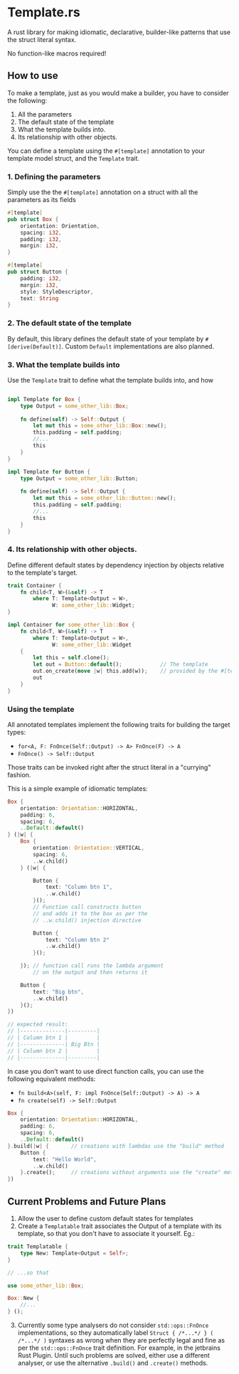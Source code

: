 # Template.rs

A rust library for making idiomatic, declarative, 
builder-like patterns that use the struct literal syntax.

No function-like macros required!

## How to use

To make a template, just as you would make a builder, 
you have to consider the following:

1. All the parameters
2. The default state of the template
3. What the template builds into.
4. Its relationship with other objects.

You can define a template using the `#[template]` annotation
to your template model struct, and the `Template` trait.

### 1. Defining the parameters

Simply use the the `#[template]` annotation on a struct with
all the parameters as its fields

```rust
#[template]
pub struct Box {
    orientation: Orientation,
    spacing: i32,
    padding: i32,
    margin: i32,
}

#[template]
pub struct Button {
    padding: i32,
    margin: i32,
    style: StyleDescriptor,
    text: String
}
```

### 2. The default state of the template

By default, this library defines the default state of your
template by `#[derive(Default)]`. Custom `Default` implementations
are also planned.

### 3. What the template builds into

Use the `Template` trait to define what the template builds into, and how

```rust

impl Template for Box {
    type Output = some_other_lib::Box;
    
    fn define(self) -> Self::Output {
        let mut this = some_other_lib::Box::new();
        this.padding = self.padding;
        //...
        this
    }
}

impl Template for Button {
    type Output = some_other_lib::Button;
    
    fn define(self) -> Self::Output {
        let mut this = some_other_lib::Button::new();
        this.padding = self.padding;
        //...
        this
    }
}

```

### 4. Its relationship with other objects.

Define different default states by dependency injection by objects
relative to the template's target.

```rust
trait Container {
    fn child<T, W>(&self) -> T
        where T: Template<Output = W>,
              W: some_other_lib::Widget;
}

impl Container for some_other_lib::Box {
    fn child<T, W>(&self) -> T
        where T: Template<Output = W>,
              W: some_other_lib::Widget 
    {
        let this = self.clone();
        let out = Button::default();            // The template
        out.on_create(move |w| this.add(w));    // provided by the #[template] annotation
        out
    }
}
```

### Using the template

All annotated templates implement the following traits for building the target types:
- `for<A, F: FnOnce(Self::Output) -> A> FnOnce(F) -> A` 
- `FnOnce() -> Self::Output`

Those traits can be invoked right after the struct literal in a "currying" fashion.

This is a simple example of idiomatic templates:

```rust
Box {
    orientation: Orientation::HORIZONTAL,
    padding: 6,
    spacing: 6,
    ..Default::default()
} (|w| {
    Box {
        orientation: Orientation::VERTICAL,
        spacing: 6,
        ..w.child()
    } (|w| {

        Button {
            text: "Column btn 1",
            ..w.child()
        }();    
        // Function call constructs button 
        // and adds it to the box as per the
        // ..w.child() injection directive

        Button {
            text: "Column btn 2"
            ..w.child()
        }();

    }); // function call runs the lambda argument
        // on the output and then returns it

    Button {
        text: "Big btn",
        ..w.child()
    }();
})

// expected result:
// |--------------|---------|
// | Column btn 1 |         |
// |--------------| Big Btn |
// | Column btn 2 |         |
// |--------------|---------|
```

In case you don't want to use direct function calls, 
you can use the following equivalent methods:
- `fn build<A>(self, F: impl FnOnce(Self::Output) -> A) -> A`
- `fn create(self) -> Self::Output`

```rust
Box {
    orientation: Orientation::HORIZONTAL,
    padding: 6,
    spacing: 6,
    ..Default::default()
}.build(|w| {       // creations with lambdas use the "build" method
    Button {
        text: "Hello World",
        ..w.child()
    }.create();     // creations without arguments use the "create" method
})
```

## Current Problems and Future Plans

1. Allow the user to define custom default states for templates
2. Create a `Templatable` trait associates the Output of a template with its template,
so that you don't have to associate it yourself. Eg.:
```rust
trait Templatable {
    type New: Template<Output = Self>;
}

// ...so that

use some_other_lib::Box;

Box::New {
    //...
} ();
```
3. Currently some type analysers do not consider `std::ops::FnOnce` implementations,
so they automatically label `Struct { /*...*/ } ( /*...*/ )` syntaxes as wrong
when they are perfectly legal and fine as per the `std::ops::FnOnce` trait definition.
For example, in the jetbrains Rust Plugin. Until such problems are solved, either use a
different analyser, or use the alternative `.build()` and `.create()` methods.